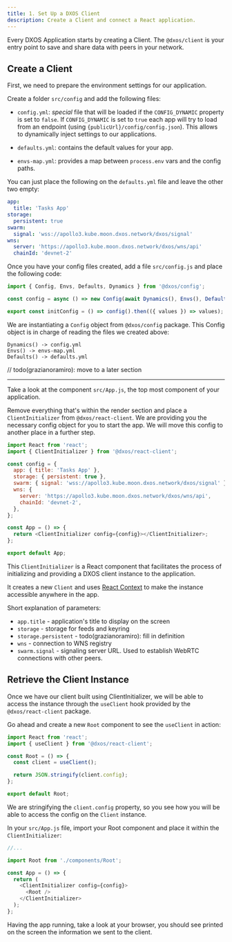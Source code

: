 ```yaml
---
title: 1. Set Up a DXOS Client
description: Create a Client and connect a React application.
---
```


Every DXOS Application starts by creating a Client. The `@dxos/client` is your entry point to save and share data with peers in your network.

## Create a Client

First, we need to prepare the environment settings for our application.

Create a folder `src/config` and add the following files:

- `config.yml`: _special_ file that will be loaded if the `CONFIG_DYNAMIC` property is set to `false`.
  If `CONFIG_DYNAMIC` is set to `true` each app will try to load from an endpoint (using `{publicUrl}/config/config.json`).
  This allows to dynamically inject settings to our applications.

- `defaults.yml`: contains the default values for your app.

- `envs-map.yml`: provides a map between `process.env` vars and the config paths.

You can just place the following on the `defaults.yml` file and leave the other two empty:

```yml:title=defaults.yml
app:
  title: 'Tasks App'
storage:
  persistent: true
swarm:
  signal: 'wss://apollo3.kube.moon.dxos.network/dxos/signal'
wns:
  server: 'https://apollo3.kube.moon.dxos.network/dxos/wns/api'
  chainId: 'devnet-2'
```

Once you have your config files created, add a file `src/config.js` and place the following code:

```js:title=src/config.js
import { Config, Envs, Defaults, Dynamics } from '@dxos/config';

const config = async () => new Config(await Dynamics(), Envs(), Defaults());

export const initConfig = () => config().then(({ values }) => values);
```

We are instantiating a `Config` object from `@dxos/config` package. This Config object is in charge of reading the files we created above:

```
Dynamics() -> config.yml
Envs() -> envs-map.yml
Defaults() -> defaults.yml
```

// todo(grazianoramiro): move to a later section

---

Take a look at the component `src/App.js`, the top most component of your application.

Remove everything that's within the render section and place a `ClientInitializer` from `@dxos/react-client`.
We are providing you the necessary config object for you to start the app. We will move this config to another place in a further step.

```jsx:title=src/App.js
import React from 'react';
import { ClientInitializer } from '@dxos/react-client';

const config = {
  app: { title: 'Tasks App' },
  storage: { persistent: true },
  swarm: { signal: 'wss://apollo3.kube.moon.dxos.network/dxos/signal' },
  wns: {
    server: 'https://apollo3.kube.moon.dxos.network/dxos/wns/api',
    chainId: 'devnet-2',
  },
};

const App = () => {
  return <ClientInitializer config={config}></ClientInitializer>;
};

export default App;
```

This `ClientInitializer` is a React component that facilitates the process of initializing and providing a DXOS client instance to the application.

It creates a new `Client` and uses [React Context](https://reactjs.org/docs/context.html) to make the instance accessible anywhere in the app.

Short explanation of parameters:

- `app.title` - application's title to display on the screen
- `storage` - storage for feeds and keyring
- `storage.persistent` - todo(grazianoramiro): fill in definition
- `wns` - connection to WNS registry
- `swarm.signal` - signaling server URL. Used to establish WebRTC connections with other peers.

## Retrieve the Client Instance

Once we have our client built using ClientInitializer, we will be able to access the instance through the `useClient` hook provided by the `@dxos/react-client` package.

Go ahead and create a new `Root` component to see the `useClient` in action:

```jsx:title=src/components/Root.js
import React from 'react';
import { useClient } from '@dxos/react-client';

const Root = () => {
  const client = useClient();

  return JSON.stringify(client.config);
};

export default Root;
```

We are stringifying the `client.config` property, so you see how you will be able to access the config on the `Client` instance.

In your `src/App.js` file, import your Root component and place it within the `ClientInitializer`:

```jsx:title=src/App.js
//...

import Root from './components/Root';

const App = () => {
  return (
    <ClientInitializer config={config}>
      <Root />
    </ClientInitializer>
  );
};
```

Having the app running, take a look at your browser, you should see printed on the screen the information we sent to the client.
